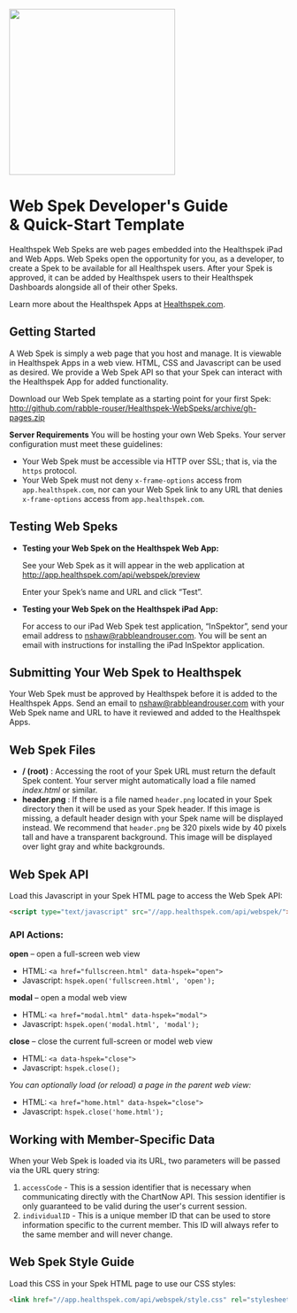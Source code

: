 [<img src="http://rabble-rouser.github.io/Healthspek-WebSpeks/template/header.png" width="300">](http://www.healthspek.com)
# Web Spek Developer's Guide <br/> & Quick-Start Template

Healthspek Web Speks are web pages embedded into the Healthspek iPad and Web Apps.  Web Speks open the opportunity for you, as a developer, to create a Spek to be available for all Healthspek users.  After your Spek is approved, it can be added by Healthspek users to their Healthspek Dashboards alongside all of their other Speks.

Learn more about the Healthspek Apps at [Healthspek.com](http://www.healthspek.com/).

## Getting Started

A Web Spek is simply a web page that you host and manage.  It is viewable in Healthspek Apps in a web view.  HTML, CSS and Javascript can be used as desired.  We provide a Web Spek API so that your Spek can interact with the Healthspek App for added functionality.

Download our Web Spek template as a starting point for your first Spek: http://github.com/rabble-rouser/Healthspek-WebSpeks/archive/gh-pages.zip

**Server Requirements**
You will be hosting your own Web Speks.  Your server configuration must meet these guidelines:
- Your Web Spek must be accessible via HTTP over SSL; that is, via the `https` protocol.
- Your Web Spek must not deny `x-frame-options` access from `app.healthspek.com`, nor can your Web Spek link to any URL that denies `x-frame-options` access from `app.healthspek.com`.


## Testing Web Speks

- **Testing your Web Spek on the Healthspek Web App:**

    See your Web Spek as it will appear in the web application at http://app.healthspek.com/api/webspek/preview

    Enter your Spek’s name and URL and click “Test”.

- **Testing your Web Spek on the Healthspek iPad App:**

    For access to our iPad Web Spek test application, “InSpektor”, send your email address to [nshaw@rabbleandrouser.com](mailto:nshaw@rabbleandrouser.com?subject=Web%20Spek%20TestFlight%20Request).  You will be sent an email with instructions for installing the iPad InSpektor application.


## Submitting Your Web Spek to Healthspek

Your Web Spek must be approved by Healthspek before it is added to the Healthspek Apps.  Send an email to [nshaw@rabbleandrouser.com](mailto:nshaw@rabbleandrouser.com?subject=Web%20Spek%20Submission) with your Web Spek name and URL to have it reviewed and added to the Healthspek Apps.


## Web Spek Files

- **/ (root)** : Accessing the root of your Spek URL must return the default Spek content.  Your server might automatically load a file named *index.html* or similar.
- **header.png** : If there is a file named `header.png` located in your Spek directory then it will be used as your Spek header.  If this image is missing, a default header design with your Spek name will be displayed instead.  We recommend that `header.png` be 320 pixels wide by 40 pixels tall and have a transparent background.  This image will be displayed over light gray and white backgrounds.


## Web Spek API

Load this Javascript in your Spek HTML page to access the Web Spek API:
```html
<script type="text/javascript" src="//app.healthspek.com/api/webspek/">
```

### API Actions:

**open** – open a full-screen web view
- HTML: `<a href="fullscreen.html" data-hspek="open">`
- Javascript: `hspek.open('fullscreen.html', 'open');`

**modal** – open a modal web view
- HTML: `<a href="modal.html" data-hspek="modal">`
- Javascript: `hspek.open('modal.html', 'modal');`

**close** – close the current full-screen or model web view
- HTML: `<a data-hspek="close">`
- Javascript: `hspek.close();`

_You can optionally load (or reload) a page in the parent web view:_
- HTML: `<a href="home.html" data-hspek="close">`
- Javascript: `hspek.close('home.html');`


## Working with Member-Specific Data

When your Web Spek is loaded via its URL, two parameters will be passed via the URL query string:

1. `accessCode` - This is a session identifier that is necessary when communicating directly with the ChartNow API.  This session identifier is only guaranteed to be valid during the user's current session.
2. `individualID` - This is a unique member ID that can be used to store information specific to the current member.  This ID will always refer to the same member and will never change.


## Web Spek Style Guide

Load this CSS in your Spek HTML page to use our CSS styles:
```html
<link href="//app.healthspek.com/api/webspek/style.css" rel="stylesheet" type="text/css">
```
